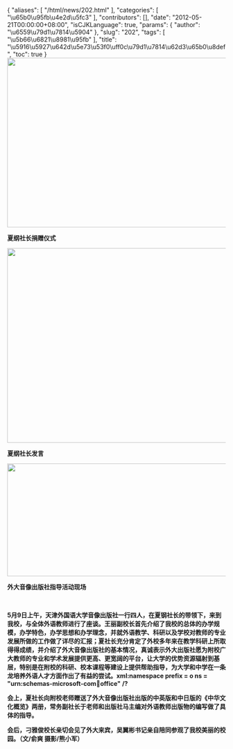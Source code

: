 {
    "aliases": [
        "/html/news/202.html"
    ],
    "categories": [
        "\u65b0\u95fb\u4e2d\u5fc3"
    ],
    "contributors": [],
    "date": "2012-05-21T00:00:00+08:00",
    "isCJKLanguage": true,
    "params": {
        "author": "\u6559\u79d1\u7814\u5904"
    },
    "slug": "202",
    "tags": [
        "\u5b66\u6821\u8981\u95fb"
    ],
    "title": "\u5916\u5927\u642d\u5e73\u53f0\uff0c\u79d1\u7814\u62d3\u65b0\u8def",
    "toc": true
}
**<img
    src="https://cdn.tfls.online/mirror/full/2d59646471d6f23fa105acdb8bc3f2dcf6007986.jpg"
    style="display:block;margin-left:auto;margin-right:auto;"
    decoding="async"
    fetchpriority="auto"
    loading="lazy"
    height="391"
    width="600"
/>**

**夏纲社长捐赠仪式**

**<img
    src="https://cdn.tfls.online/mirror/full/9bc8724b246a9e45b62b1abb619044ba3575465d.jpg"
    style="display:block;margin-left:auto;margin-right:auto;"
    decoding="async"
    fetchpriority="auto"
    loading="lazy"
    height="449"
    width="600"
/>**

**夏纲社长发言**

**<img
    src="https://cdn.tfls.online/mirror/full/7fe4b80c40330d3f5ef2394cd345c4e7177b3c21.jpg"
    style="display:block;margin-left:auto;margin-right:auto;"
    decoding="async"
    fetchpriority="auto"
    loading="lazy"
    height="260"
    width="600"
/>**

**外大音像出版社指导活动现场**

 

**5月9日上午，天津外国语大学音像出版社一行四人，在夏钢社长的带领下，来到我校，与全体外语教师进行了座谈。王丽副校长首先介绍了我校的总体的办学规模，办学特色，办学思想和办学理念，并就外语教学、科研以及学校对教师的专业发展所做的工作做了详尽的汇报；夏社长充分肯定了外校多年来在教学科研上所取得得成绩，并介绍了外大音像出版社的基本情况，真诚表示外大出版社愿为附校广大教师的专业和学术发展提供更高、更宽阔的平台，让大学的优势资源辐射到基层，特别是在附校的科研、校本课程等建设上提供帮助指导，为大学和中学在一条龙培养外语人才方面作出了有益的尝试。xml:namespace prefix = o ns = "urn:schemas-microsoft-com:office:office" /?**

**会上，夏社长向附校老师赠送了外大音像出版社出版的中英版和中日版的《中华文化概览》两册，常务副社长于老师和出版社马主编对外语教师出版物的编写做了具体的指导。**

**会后，刁雅俊校长亲切会见了外大来宾，吴翼彬书记亲自陪同参观了我校美丽的校园。（文/俞爽 摄影/熊小军）**

